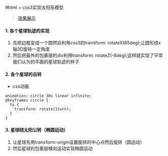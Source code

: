 #html + css3实现太阳系模型

> [效果展示]()

#### 1. 各个星球轨迹的实现
  1. 先把边框变成一个圆然后利用css3的transform: rotateX(65deg);让圆形绕x轴3D旋转一定角度
  2. 然后把最外的包裹层的div利用transform: rotateZ(-8deg);这样就实现了平常我们认为的平面的星球轨迹的样子
#### 2. 各个星球的自转
  + css动画
  ```
  animation: circle 30s linear infinite;
  @keyframes circle {
    to {
      transform: rotate(1turn);
    }
  }
  ```
#### 3. 星球绕太阳公转（椭圆运动）
  1. 让星球先用transform-origin设置旋转的中心点然后旋转（圆运动）
  2. 然后星球的包裹层横向运动实现椭圆运动
